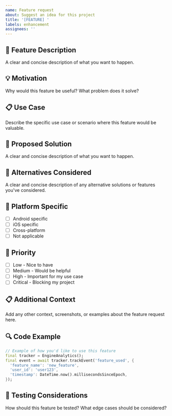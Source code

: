 ```yaml
---
name: Feature request
about: Suggest an idea for this project
title: '[FEATURE] '
labels: enhancement
assignees: ''
---
```


## 🚀 Feature Description
A clear and concise description of what you want to happen.

## 💡 Motivation
Why would this feature be useful? What problem does it solve?

## 📋 Use Case
Describe the specific use case or scenario where this feature would be valuable.

## 🔧 Proposed Solution
A clear and concise description of what you want to happen.

## 🔄 Alternatives Considered
A clear and concise description of any alternative solutions or features you've considered.

## 📱 Platform Specific
- [ ] Android specific
- [ ] iOS specific
- [ ] Cross-platform
- [ ] Not applicable

## 🎯 Priority
- [ ] Low - Nice to have
- [ ] Medium - Would be helpful
- [ ] High - Important for my use case
- [ ] Critical - Blocking my project

## 📋 Additional Context
Add any other context, screenshots, or examples about the feature request here.

## 🔍 Code Example
```dart
// Example of how you'd like to use this feature
final tracker = EngineAnalytics();
final event = await tracker.trackEvent('feature_used', {
  'feature_name': 'new_feature',
  'user_id': 'user123',
  'timestamp': DateTime.now().millisecondsSinceEpoch,
});
```

## 🧪 Testing Considerations
How should this feature be tested? What edge cases should be considered? 